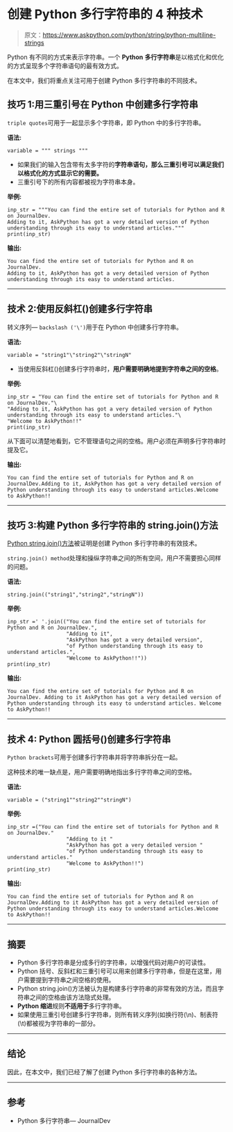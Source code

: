 # 创建 Python 多行字符串的 4 种技术

> 原文：<https://www.askpython.com/python/string/python-multiline-strings>

Python 有不同的方式来表示字符串。一个 **Python** **多行字符串**是以格式化和优化的方式呈现多个字符串语句的最有效方式。

在本文中，我们将重点关注可用于创建 Python 多行字符串的不同技术。

## 技巧 1:用三重引号在 Python 中创建多行字符串

`triple quotes`可用于一起显示多个字符串，即 Python 中的多行字符串。

**语法:**

```
variable = """ strings """

```

*   如果我们的输入包含带有太多字符的**字符串语句，那么三重引号可以满足我们以格式化的方式显示它的需要。**
*   三重引号下的所有内容都被视为字符串本身。

**举例:**

```
inp_str = """You can find the entire set of tutorials for Python and R on JournalDev.
Adding to it, AskPython has got a very detailed version of Python understanding through its easy to understand articles."""
print(inp_str)

```

**输出:**

```
You can find the entire set of tutorials for Python and R on JournalDev.
Adding to it, AskPython has got a very detailed version of Python understanding through its easy to understand articles.

```

* * *

## 技术 2:使用反斜杠(\)创建多行字符串

转义序列— `backslash ('\')`用于在 Python 中创建多行字符串。

**语法:**

```
variable = "string1"\"string2"\"stringN"

```

*   当使用反斜杠(\)创建多行字符串时，**用户需要明确地提到字符串之间的空格**。

**举例:**

```
inp_str = "You can find the entire set of tutorials for Python and R on JournalDev."\
"Adding to it, AskPython has got a very detailed version of Python understanding through its easy to understand articles."\
"Welcome to AskPython!!"
print(inp_str)

```

从下面可以清楚地看到，它不管理语句之间的空格。用户必须在声明多行字符串时提及它。

**输出:**

```
You can find the entire set of tutorials for Python and R on JournalDev.Adding to it, AskPython has got a very detailed version of Python understanding through its easy to understand articles.Welcome to AskPython!!

```

* * *

## 技巧 3:构建 Python 多行字符串的 string.join()方法

[Python string.join()方法](https://www.askpython.com/python/string/python-string-join-method)被证明是创建 Python 多行字符串的有效技术。

`string.join() method`处理和操纵字符串之间的所有空间，用户不需要担心同样的问题。

**语法:**

```
string.join(("string1","string2","stringN"))

```

**举例:**

```
inp_str =' '.join(("You can find the entire set of tutorials for Python and R on JournalDev.",
                   "Adding to it", 
                   "AskPython has got a very detailed version",
                   "of Python understanding through its easy to understand articles.",
                   "Welcome to AskPython!!"))
print(inp_str)

```

**输出:**

```
You can find the entire set of tutorials for Python and R on JournalDev. Adding to it AskPython has got a very detailed version of Python understanding through its easy to understand articles. Welcome to AskPython!!

```

* * *

## 技术 4: Python 圆括号()创建多行字符串

`Python brackets`可用于创建多行字符串并将字符串拆分在一起。

这种技术的唯一缺点是，用户需要明确地指出多行字符串之间的空格。

**语法:**

```
variable = ("string1""string2""stringN")

```

**举例:**

```
inp_str =("You can find the entire set of tutorials for Python and R on JournalDev."
                   "Adding to it "
                   "AskPython has got a very detailed version "
                   "of Python understanding through its easy to understand articles."
                   "Welcome to AskPython!!")
print(inp_str)

```

**输出:**

```
You can find the entire set of tutorials for Python and R on JournalDev.Adding to it AskPython has got a very detailed version of Python understanding through its easy to understand articles.Welcome to AskPython!!

```

* * *

## 摘要

*   Python 多行字符串是分成多行的字符串，以增强代码对用户的可读性。
*   Python 括号、反斜杠和三重引号可以用来创建多行字符串，但是在这里，用户需要提到字符串之间空格的使用。
*   Python string.join()方法被认为是构建多行字符串的非常有效的方法，而且字符串之间的空格由该方法隐式处理。
*   **Python 缩进**规则**不适用于**多行字符串。
*   如果使用三重引号创建多行字符串，则所有转义序列(如换行符(\n)、制表符(\t)都被视为字符串的一部分。

* * *

## 结论

因此，在本文中，我们已经了解了创建 Python 多行字符串的各种方法。

* * *

## 参考

*   Python 多行字符串— JournalDev